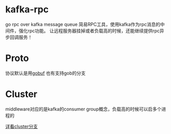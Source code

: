 # kafka-rpc
go rpc over kafka message queue
简易RPC工具，使用kafka作为rpc消息的中间件，强化rpc功能。
让远程服务器挂掉或者负载高的时候，还能继续提供rpc异步回调服务！

# Proto
协议默认是用[gobuf](https://github.com/ChaimHong/gobuf)
也有支持gob的分支

# Cluster
middleware对应的是kafka的consumer group概念，负载高的时候可以启多个进程的

[详看cluster分支](https://github.com/ChaimHong/kfkrpc/tree/cluster)